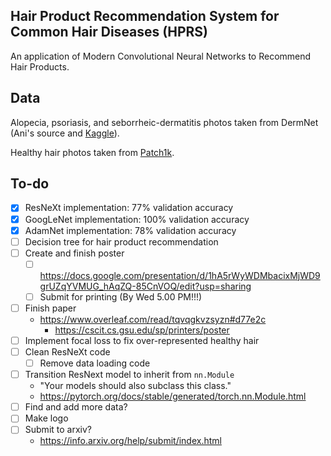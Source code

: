 ## Hair Product Recommendation System for Common Hair Diseases (HPRS)
An application of Modern Convolutional Neural Networks to Recommend Hair Products.

## Data
Alopecia, psoriasis, and seborrheic-dermatitis photos taken from DermNet (Ani's source and [Kaggle](https://www.kaggle.com/datasets/shubhamgoel27/dermnet)).

Healthy hair photos taken from [Patch1k](http://projects.i-ctm.eu/it/progetto/).

## To-do
- [x] ResNeXt implementation: 77% validation accuracy
- [x] GoogLeNet implementation: 100% validation accuracy
- [x] AdamNet implementation: 78% validation accuracy
- [ ] Decision tree for hair product recommendation
- [ ] Create and finish poster
  - [ ] https://docs.google.com/presentation/d/1hA5rWyWDMbacixMjWD9grUZqYVMUG_hAqZQ-85CnVOQ/edit?usp=sharing
  - [ ] Submit for printing (By Wed 5.00 PM!!!)
- [ ] Finish paper
  - https://www.overleaf.com/read/tqvqgkvzsyzn#d77e2c
    - https://cscit.cs.gsu.edu/sp/printers/poster
- [ ] Implement focal loss to fix over-represented healthy hair
- [ ] Clean ResNeXt code
  - [ ] Remove data loading code
- [ ] Transition ResNext model to inherit from `nn.Module`
  - "Your models should also subclass this class."
  - https://pytorch.org/docs/stable/generated/torch.nn.Module.html
- [ ] Find and add more data?
- [ ] Make logo
- [ ] Submit to arxiv?
  -  https://info.arxiv.org/help/submit/index.html
